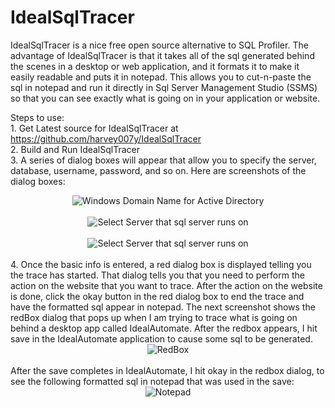 # IdealSqlTracer
IdealSqlTracer is a nice free open source alternative to SQL Profiler. The advantage of IdealSqlTracer is that it takes all of the sql generated behind the scenes in a desktop or web application, and it formats it to make it easily readable and puts it in notepad. This allows you to cut-n-paste the sql in notepad and run it directly in Sql Server Management Studio (SSMS) so that you can see exactly what is going on in your application or website.<br/>

  Steps to use:<br/>
      1. Get Latest source for IdealSqlTracer at https://github.com/harvey007y/IdealSqlTracer <br/>
      2. Build and Run IdealSqlTracer<br/>
      3. A series of dialog boxes will appear that allow you to specify the server, database, username, password, and so on. Here are screenshots of the dialog boxes:<br/>
      <center><img src="http://www.idealautomate.com/images/DomainName.PNG" border="0" alt="Windows Domain Name for Active Directory" /></center><br/>
            <center><img src="http://www.idealautomate.com/images/SelectServer.PNG" border="0" alt="Select Server that sql server runs on" /></center><br/>
                        <center><img src="http://www.idealautomate.com/images/Database.PNG" border="0" alt="Select Server that sql server runs on" /></center><br/>4. Once the basic info is entered, a red dialog box is displayed telling you the trace has started. That dialog tells you that you need to perform the action on the website that you want to trace. After the action on the website is done, click the okay button in the red dialog box to end the trace and have the formatted sql appear in notepad.  The next screenshot shows the redBox dialog that pops up when I am trying to trace what is going on behind a desktop app called IdealAutomate. After the redbox appears, I hit save in the IdealAutomate application to cause some sql to be generated. <br/>
          <center><img src="http://www.idealautomate.com/images/RedBox2.PNG" border="0" alt="RedBox" /></center><br/>
          After the save completes in IdealAutomate, I hit okay in the redbox dialog, to see the following formatted sql in notepad that was used in the save:
           <center><img src="http://www.idealautomate.com/images/Notepad.PNG" border="0" alt="Notepad" /></center><br/>

          
     
     
